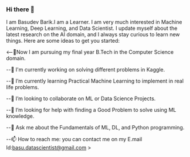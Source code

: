 ### Hi there 👋


I am Basudev Barik.I am a Learner. I am very much interested in Machine Learning, Deep Learning, and  Data Scientist. I update myself about the latest research on the AI domain, and I always stay curious to learn new things.
Here are some ideas to get you started:

<--🏫Now I am pursuing my final year B.Tech in the Computer Science domain.

--🔭 I'm currently working on solving different problems in Kaggle.

--🌱 I’m currently learning Practical Machine Learning to implement in real life problems.

--👯 I’m looking to collaborate on ML or Data Science Projects.

--🤔 I’m looking for help with finding a Good Problem to solve using ML knowledge.

--💬 Ask me about the Fundamentals of ML, DL, and Python programming.

--📫 How to reach me: you can contact me on my E.mail Id:basu.datascientist@gmail.com >
